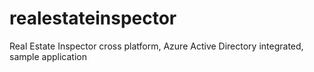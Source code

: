 # realestateinspector
Real Estate Inspector cross platform, Azure Active Directory integrated, sample application
